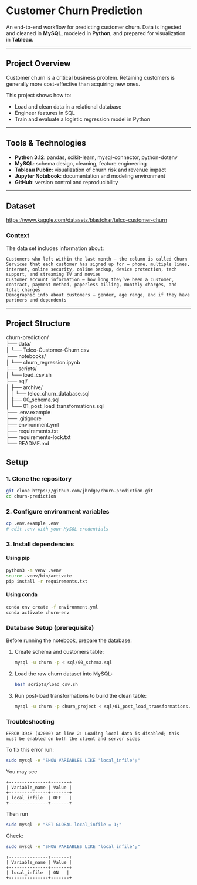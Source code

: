 # Customer Churn Prediction

An end-to-end workflow for predicting customer churn. Data is ingested and cleaned in **MySQL**, modeled in **Python**, and prepared for visualization in **Tableau**.

---

## Project Overview

Customer churn is a critical business problem. Retaining customers is generally more cost-effective than acquiring new ones.  

This project shows how to:
- Load and clean data in a relational database
- Engineer features in SQL
- Train and evaluate a logistic regression model in Python

---

## Tools & Technologies

- **Python 3.12**: pandas, scikit-learn, mysql-connector, python-dotenv  
- **MySQL**: schema design, cleaning, feature engineering  
- **Tableau Public**: visualization of churn risk and revenue impact  
- **Jupyter Notebook**: documentation and modeling environment  
- **GitHub**: version control and reproducibility  

---

## Dataset
https://www.kaggle.com/datasets/blastchar/telco-customer-churn  

### Context
The data set includes information about:  
  
    Customers who left within the last month – the column is called Churn  
    Services that each customer has signed up for – phone, multiple lines, internet, online security, online backup, device protection, tech support, and streaming TV and movies  
    Customer account information – how long they’ve been a customer, contract, payment method, paperless billing, monthly charges, and total charges  
    Demographic info about customers – gender, age range, and if they have partners and dependents  


---

## Project Structure

churn-prediction/  
├── data/  
│ └── Telco-Customer-Churn.csv  
├── notebooks/  
│ └── churn_regression.ipynb  
├── scripts/  
│ └── load_csv.sh  
├── sql/  
│ ├── archive/  
│ │ └── telco_churn_database.sql  
│ ├── 00_schema.sql  
│ └── 01_post_load_transformations.sql  
├── .env.example  
├── .gitignore  
├── environment.yml  
├── requirements.txt  
├── requirements-lock.txt  
└── README.md  


## Setup

### 1. Clone the repository
```bash
git clone https://github.com/jbrdge/churn-prediction.git
cd churn-prediction
```

### 2. Configure environment variables
```bash
cp .env.example .env
# edit .env with your MySQL credentials
```

### 3. Install dependencies
#### Using pip
```bash
python3 -m venv .venv
source .venv/bin/activate
pip install -r requirements.txt
```

#### Using conda
```bash
conda env create -f environment.yml
conda activate churn-env
```


### Database Setup (prerequisite)
Before running the notebook, prepare the database:

1. Create schema and customers table:
   ```bash
   mysql -u churn -p < sql/00_schema.sql
   ```

2. Load the raw churn dataset into MySQL:
   ```bash
   bash scripts/load_csv.sh
   ```

3. Run post-load transformations to build the clean table:
   ```bash
   mysql -u churn -p churn_project < sql/01_post_load_transformations.sql
   ```

### Troubleshooting
```
ERROR 3948 (42000) at line 2: Loading local data is disabled; this must be enabled on both the client and server sides
```
To fix this error run:
```bash
sudo mysql -e "SHOW VARIABLES LIKE 'local_infile';"
```
You may see
```
+---------------+-------+
| Variable_name | Value |
+---------------+-------+
| local_infile  | OFF   |
+---------------+-------+
```
Then run
```bash
sudo mysql -e "SET GLOBAL local_infile = 1;"
```
Check:
```bash
sudo mysql -e "SHOW VARIABLES LIKE 'local_infile';"
```
```
+---------------+-------+
| Variable_name | Value |
+---------------+-------+
| local_infile  | ON   |
+---------------+-------+
```